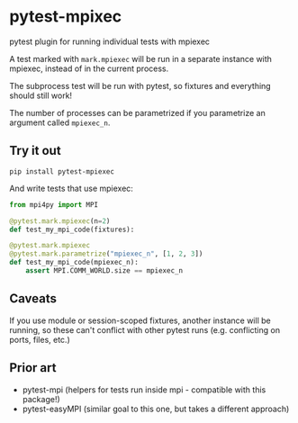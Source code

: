# pytest-mpixec

pytest plugin for running individual tests with mpiexec

A test marked with `mark.mpiexec` will be run in a separate instance with mpiexec,
instead of in the current process.

The subprocess test will be run with pytest,
so fixtures and everything should still work!

The number of processes can be parametrized if you parametrize an argument called `mpiexec_n`.

## Try it out

```
pip install pytest-mpiexec
```

And write tests that use mpiexec:

```python
from mpi4py import MPI

@pytest.mark.mpiexec(n=2)
def test_my_mpi_code(fixtures):

@pytest.mark.mpiexec
@pytest.mark.parametrize("mpiexec_n", [1, 2, 3])
def test_my_mpi_code(mpiexec_n):
    assert MPI.COMM_WORLD.size == mpiexec_n

```

## Caveats

If you use module or session-scoped fixtures, another instance will be running,
so these can't conflict with other pytest runs (e.g. conflicting on ports, files, etc.)

## Prior art

- pytest-mpi (helpers for tests run inside mpi - compatible with this package!)
- pytest-easyMPI (similar goal to this one, but takes a different approach)
